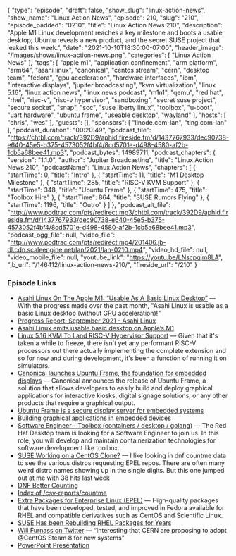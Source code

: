{
  "type": "episode",
  "draft": false,
  "show_slug": "linux-action-news",
  "show_name": "Linux Action News",
  "episode": 210,
  "slug": "210",
  "episode_padded": "0210",
  "title": "Linux Action News 210",
  "description": "Apple M1 Linux development reaches a key milestone and boots a usable desktop; Ubuntu reveals a new product, and the secret SUSE project that leaked this week.",
  "date": "2021-10-10T18:30:00-07:00",
  "header_image": "/images/shows/linux-action-news.png",
  "categories": [
    "Linux Action News"
  ],
  "tags": [
    "apple m1",
    "application confinement",
    "arm platform",
    "arm64",
    "asahi linux",
    "canonical",
    "centos stream",
    "cern",
    "desktop team",
    "fedora",
    "gpu acceleration",
    "hardware interfaces",
    "ibm",
    "interactive displays",
    "jupiter broadcasting",
    "kvm virtualization",
    "linux 5.16",
    "linux action news",
    "linux news podcast",
    "m1n1",
    "qemu",
    "red hat",
    "rhel",
    "risc-v",
    "risc-v hypervisor",
    "sandboxing",
    "secret suse project",
    "secure socket",
    "snap",
    "soc",
    "suse liberty linux",
    "toolbox",
    "u-boot",
    "uart hardware",
    "ubuntu frame",
    "useable desktop",
    "wayland"
  ],
  "hosts": [
    "chris",
    "wes"
  ],
  "guests": [],
  "sponsors": [
    "linode.com-lan",
    "ting.com-lan"
  ],
  "podcast_duration": "00:20:49",
  "podcast_file": "https://chtbl.com/track/392D9/aphid.fireside.fm/d/1437767933/dec90738-e640-45e5-b375-4573052f4bf4/8cd5701e-d498-4580-af2b-1cb5a68bee41.mp3",
  "podcast_bytes": 14989711,
  "podcast_chapters": {
    "version": "1.1.0",
    "author": "Jupiter Broadcasting",
    "title": "Linux Action News 210",
    "podcastName": "Linux Action News",
    "chapters": [
      {
        "startTime": 0,
        "title": "Intro"
      },
      {
        "startTime": 11,
        "title": "M1 Desktop Milestone"
      },
      {
        "startTime": 285,
        "title": "RISC-V KVM Support"
      },
      {
        "startTime": 348,
        "title": "Ubuntu Frame"
      },
      {
        "startTime": 475,
        "title": "Toolbox Hire"
      },
      {
        "startTime": 864,
        "title": "SUSE Rumors Flying"
      },
      {
        "startTime": 1196,
        "title": "Outro"
      }
    ]
  },
  "podcast_alt_file": "http://www.podtrac.com/pts/redirect.mp3/chtbl.com/track/392D9/aphid.fireside.fm/d/1437767933/dec90738-e640-45e5-b375-4573052f4bf4/8cd5701e-d498-4580-af2b-1cb5a68bee41.mp3",
  "podcast_ogg_file": null,
  "video_file": "http://www.podtrac.com/pts/redirect.mp4/201406.jb-dl.cdn.scaleengine.net/lan/2021/lan-0210.mp4",
  "video_hd_file": null,
  "video_mobile_file": null,
  "youtube_link": "https://youtu.be/LNscpqjm8LA",
  "jb_url": "/146412/linux-action-news-210/",
  "fireside_url": "/210"
}


### Episode Links

  * [Asahi Linux On The Apple M1: “Usable As A Basic Linux Desktop”](https://www.phoronix.com/scan.php?page=news_item&px=Asahi-Linux-September-2021 "Asahi Linux On The Apple M1: “Usable As A Basic Linux Desktop”") — With the progress made over the past month, "Asahi Linux is usable as a basic Linux desktop (without GPU acceleration)!"
  * [Progress Report: September 2021 - Asahi Linux](https://asahilinux.org/2021/10/progress-report-september-2021/ "Progress Report: September 2021 - Asahi Linux")
  * [Asahi Linux emits usable basic desktop on Apple’s M1](https://www.theregister.com/2021/10/06/asahi_linux_m1_progress_report/ "Asahi Linux emits usable basic desktop on Apple’s M1")
  * [Linux 5.16 KVM To Land RISC-V Hypervisor Support](https://www.phoronix.com/scan.php?page=news_item&px=Linux-5.16-KVM-RISC-V "Linux 5.16 KVM To Land RISC-V Hypervisor Support") — Given that it's taken a while to freeze, there isn't yet any performant RISC-V processors out there actually implementing the complete extension and so for now and during development, it's been a function of running it on simulators. 
  * [Canonical launches Ubuntu Frame, the foundation for embedded displays](https://ubuntu.com/blog/canonical-launches-ubuntu-frame-the-foundation-for-embedded-displays "Canonical launches Ubuntu Frame, the foundation for embedded displays") — Canonical announces the release of Ubuntu Frame, a solution that allows developers to easily build and deploy graphical applications for interactive kiosks, digital signage solutions, or any other products that require a graphical output.
  * [Ubuntu Frame is a secure display server for embedded systems](https://www.cnx-software.com/2021/10/07/ubuntu-frame-secure-display-server-for-embedded-systems/ "Ubuntu Frame is a secure display server for embedded systems")
  * [Building graphical applications in embedded devices](https://ubuntu.com/engage/webinarintrotoframe "Building graphical applications in embedded devices")
  * [Software Engineer - Toolbox (containers / desktop / golang)](https://global-redhat.icims.com/jobs/89838/software-engineer---toolbox-%28containers---desktop---golang%29/job?mobile=false&width=1140&height=500&bga=true&needsRedirect=false&jan1offset=-480&jun1offset=-420 "Software Engineer - Toolbox \(containers / desktop / golang\)") — The Red Hat Desktop team is looking for a Software Engineer to join us. In this role, you will develop and maintain containerization technologies for software development like toolbox.
  * [SUSE Working on a CentOS Clone?](https://twitter.com/carlwgeorge/status/1446192983385194506 "SUSE Working on a CentOS Clone?") — I like looking in dnf countme data to see the various distros requesting EPEL repos. There are often many weird distro names showing up in the single digits. But this one jumped out at me with 38 hits last week
  * [DNF Better Counting](https://fedoraproject.org/wiki/Changes/DNF_Better_Counting "DNF Better Counting")
  * [Index of /csv-reports/countme](https://data-analysis.fedoraproject.org/csv-reports/countme/ "Index of /csv-reports/countme")
  * [Extra Packages for Enterprise Linux (EPEL)](https://docs.fedoraproject.org/en-US/epel/ "Extra Packages for Enterprise Linux \(EPEL\)") — High-quality packages that have been developed, tested, and improved in Fedora available for RHEL and compatible derivatives such as CentOS and Scientific Linux.
  * [SUSE Has been Rebuilding RHEL Packages for Years](https://www.suse.com/products/expandedsupport/ "SUSE Has been Rebuilding RHEL Packages for Years")
  * [Will Furnass on Twitter](https://twitter.com/WillFurnass/status/1445488035651485700 "Will Furnass on Twitter") — “Interesting that CERN are proposing to adopt @CentOS Steam 8 for new systems"
  * [PowerPoint Presentation](https://indico.cern.ch/event/1070475/contributions/4511844/attachments/2309304/3929738/lfc03-20210915-NoNDA.pdf "PowerPoint Presentation")


